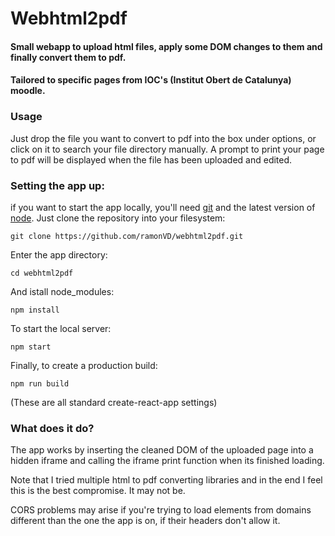 # Webhtml2pdf
#### Small webapp to upload html files, apply some DOM changes to them and finally convert them to pdf. 

#### Tailored to specific pages from IOC's (Institut Obert de Catalunya) moodle. 

### Usage
Just drop the file you want to convert to pdf into the box under options, or click on it to search your file directory manually. A prompt to print your page to pdf will be displayed when the file has been uploaded and edited.

### Setting the app up:
if you want to start the app locally, you'll need [git](https://git-scm.com/) and the latest version of [node](https://nodejs.org/en/).
Just clone the repository into your filesystem:

    git clone https://github.com/ramonVD/webhtml2pdf.git


Enter the app directory:

    cd webhtml2pdf
    
    
And istall node_modules:


    npm install
    
    
To start the local server:


    npm start
    
    
Finally, to create a production build:


    npm run build
    
    
(These are all standard create-react-app settings)
    
### What does it do?

The app works by inserting the cleaned DOM of the uploaded page into a hidden iframe and calling the iframe print function when its finished loading. 

Note that I tried multiple html to pdf converting libraries and in the end I feel this is the best compromise. It may not be.

CORS problems may arise if you're trying to load elements from domains different than the one the app is on, if their headers don't allow it.



